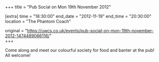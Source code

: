 +++
title = "Pub Social on Mon 19th November 2012"

[extra]
time = "18:30:00"
end_date = "2012-11-19"
end_time = "20:30:00"
location = "The Phantom Coach"

original = "https://uwcs.co.uk/events/pub-social-on-mon-19th-november-2012-1474489066116/"    
+++

Come along and meet our colourful society for food and banter at the pub\! All welcome\!

